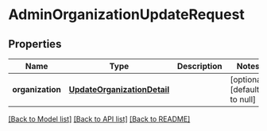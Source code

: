 # AdminOrganizationUpdateRequest

## Properties
Name | Type | Description | Notes
------------ | ------------- | ------------- | -------------
**organization** | [**UpdateOrganizationDetail**](UpdateOrganizationDetail.md) |  | [optional] [default to null]

[[Back to Model list]](../README.md#documentation-for-models) [[Back to API list]](../README.md#documentation-for-api-endpoints) [[Back to README]](../README.md)


